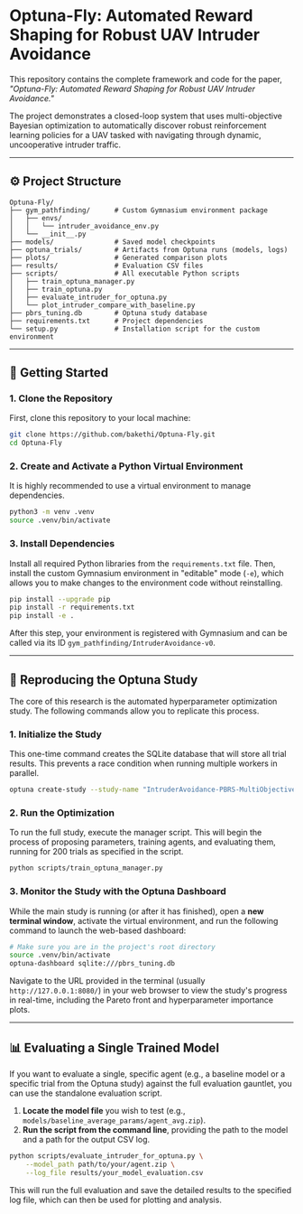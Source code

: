 # Optuna-Fly: Automated Reward Shaping for Robust UAV Intruder Avoidance

This repository contains the complete framework and code for the paper, *"Optuna-Fly: Automated Reward Shaping for Robust UAV Intruder Avoidance."*

The project demonstrates a closed-loop system that uses multi-objective Bayesian optimization to automatically discover robust reinforcement learning policies for a UAV tasked with navigating through dynamic, uncooperative intruder traffic.

---

## ⚙️ Project Structure

```
Optuna-Fly/
├── gym_pathfinding/      # Custom Gymnasium environment package
│   ├── envs/
│   │   └── intruder_avoidance_env.py
│   └── __init__.py
├── models/               # Saved model checkpoints
├── optuna_trials/        # Artifacts from Optuna runs (models, logs)
├── plots/                # Generated comparison plots
├── results/              # Evaluation CSV files
├── scripts/              # All executable Python scripts
│   ├── train_optuna_manager.py
│   ├── train_optuna.py
│   ├── evaluate_intruder_for_optuna.py
│   └── plot_intruder_compare_with_baseline.py
├── pbrs_tuning.db        # Optuna study database
├── requirements.txt      # Project dependencies
└── setup.py              # Installation script for the custom environment
```

---

## 🚀 Getting Started

### 1. Clone the Repository

First, clone this repository to your local machine:
```bash
git clone https://github.com/bakethi/Optuna-Fly.git
cd Optuna-Fly
```

### 2. Create and Activate a Python Virtual Environment

It is highly recommended to use a virtual environment to manage dependencies.
```bash
python3 -m venv .venv
source .venv/bin/activate
```

### 3. Install Dependencies

Install all required Python libraries from the `requirements.txt` file. Then, install the custom Gymnasium environment in "editable" mode (`-e`), which allows you to make changes to the environment code without reinstalling.
```bash
pip install --upgrade pip
pip install -r requirements.txt
pip install -e .
```
After this step, your environment is registered with Gymnasium and can be called via its ID `gym_pathfinding/IntruderAvoidance-v0`.

---

## 🔬 Reproducing the Optuna Study

The core of this research is the automated hyperparameter optimization study. The following commands allow you to replicate this process.

### 1. Initialize the Study

This one-time command creates the SQLite database that will store all trial results. This prevents a race condition when running multiple workers in parallel.
```bash
optuna create-study --study-name "IntruderAvoidance-PBRS-MultiObjective" --storage "sqlite:///pbrs_tuning.db" --directions "minimize" "minimize"
```

### 2. Run the Optimization

To run the full study, execute the manager script. This will begin the process of proposing parameters, training agents, and evaluating them, running for 200 trials as specified in the script.
```bash
python scripts/train_optuna_manager.py
```

### 3. Monitor the Study with the Optuna Dashboard

While the main study is running (or after it has finished), open a **new terminal window**, activate the virtual environment, and run the following command to launch the web-based dashboard:
```bash
# Make sure you are in the project's root directory
source .venv/bin/activate
optuna-dashboard sqlite:///pbrs_tuning.db
```
Navigate to the URL provided in the terminal (usually `http://127.0.0.1:8080/`) in your web browser to view the study's progress in real-time, including the Pareto front and hyperparameter importance plots.

---

## 📊 Evaluating a Single Trained Model

If you want to evaluate a single, specific agent (e.g., a baseline model or a specific trial from the Optuna study) against the full evaluation gauntlet, you can use the standalone evaluation script.

1.  **Locate the model file** you wish to test (e.g., `models/baseline_average_params/agent_avg.zip`).
2.  **Run the script from the command line**, providing the path to the model and a path for the output CSV log.

```bash
python scripts/evaluate_intruder_for_optuna.py \
    --model_path path/to/your/agent.zip \
    --log_file results/your_model_evaluation.csv
```

This will run the full evaluation and save the detailed results to the specified log file, which can then be used for plotting and analysis.